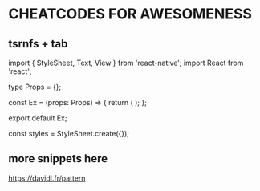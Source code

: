 # CHEATCODES FOR AWESOMENESS

## tsrnfs + tab

import { StyleSheet, Text, View } from 'react-native';
import React from 'react';

type Props = {};

const Ex = (props: Props) => {
return (
<View>
<Text></Text>
</View>
);
};

export default Ex;

const styles = StyleSheet.create({});

## more snippets here

https://davidl.fr/pattern
